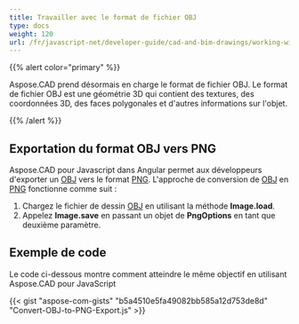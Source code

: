 ```yaml
---
title: Travailler avec le format de fichier OBJ
type: docs
weight: 120
url: /fr/javascript-net/developer-guide/cad-and-bim-drawings/working-with-obj-file-format/
---
```


{{% alert color="primary" %}}

Aspose.CAD prend désormais en charge le format de fichier OBJ. Le format de fichier OBJ est une géométrie 3D qui contient des textures, des coordonnées 3D, des faces polygonales et d'autres informations sur l'objet.

{{% /alert %}}

## **Exportation du format OBJ vers PNG**

Aspose.CAD pour Javascript dans Angular permet aux développeurs d'exporter un [OBJ](https://docs.fileformat.com/3d/obj/) vers le format [PNG](https://docs.fileformat.com/image/png/).
L'approche de conversion de [OBJ](https://docs.fileformat.com/3d/obj/) en [PNG](https://docs.fileformat.com/image/png/) fonctionne comme suit :

1. Chargez le fichier de dessin [OBJ](https://docs.fileformat.com/3d/obj/) en utilisant la méthode **Image.load**.
1. Appelez **Image.save** en passant un objet de **PngOptions** en tant que deuxième paramètre.

## Exemple de code

Le code ci-dessous montre comment atteindre le même objectif en utilisant Aspose.CAD pour JavaScript

{{< gist "aspose-com-gists" "b5a4510e5fa49082bb585a12d753de8d" "Convert-OBJ-to-PNG-Export.js" >}}
